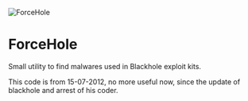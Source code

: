 ![ForceHole](https://cloud.githubusercontent.com/assets/8536299/8456412/80cdba44-200b-11e5-98bd-e3fe804d9aba.png)

ForceHole
=========
Small utility to find malwares used in Blackhole exploit kits.

This code is from 15-07-2012, no more useful now, since the update of blackhole and arrest of his coder.
